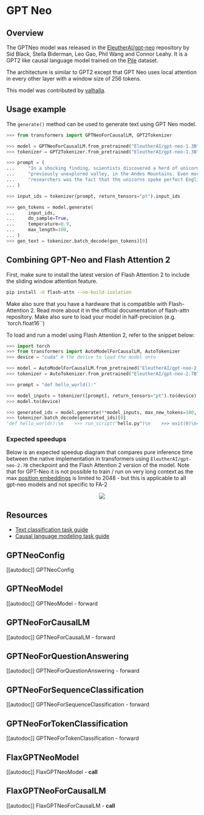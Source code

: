 <!--Copyright 2021 The HuggingFace Team. All rights reserved.

Licensed under the Apache License, Version 2.0 (the "License"); you may not use this file except in compliance with
the License. You may obtain a copy of the License at

http://www.apache.org/licenses/LICENSE-2.0

Unless required by applicable law or agreed to in writing, software distributed under the License is distributed on
an "AS IS" BASIS, WITHOUT WARRANTIES OR CONDITIONS OF ANY KIND, either express or implied. See the License for the
specific language governing permissions and limitations under the License.

⚠️ Note that this file is in Markdown but contain specific syntax for our doc-builder (similar to MDX) that may not be
rendered properly in your Markdown viewer.

-->

# GPT Neo

## Overview

The GPTNeo model was released in the [EleutherAI/gpt-neo](https://github.com/EleutherAI/gpt-neo) repository by Sid
Black, Stella Biderman, Leo Gao, Phil Wang and Connor Leahy. It is a GPT2 like causal language model trained on the
[Pile](https://pile.eleuther.ai/) dataset.

The architecture is similar to GPT2 except that GPT Neo uses local attention in every other layer with a window size of
256 tokens.

This model was contributed by [valhalla](https://huggingface.co/valhalla).

## Usage example

The `generate()` method can be used to generate text using GPT Neo model.

```python
>>> from transformers import GPTNeoForCausalLM, GPT2Tokenizer

>>> model = GPTNeoForCausalLM.from_pretrained("EleutherAI/gpt-neo-1.3B")
>>> tokenizer = GPT2Tokenizer.from_pretrained("EleutherAI/gpt-neo-1.3B")

>>> prompt = (
...     "In a shocking finding, scientists discovered a herd of unicorns living in a remote, "
...     "previously unexplored valley, in the Andes Mountains. Even more surprising to the "
...     "researchers was the fact that the unicorns spoke perfect English."
... )

>>> input_ids = tokenizer(prompt, return_tensors="pt").input_ids

>>> gen_tokens = model.generate(
...     input_ids,
...     do_sample=True,
...     temperature=0.9,
...     max_length=100,
... )
>>> gen_text = tokenizer.batch_decode(gen_tokens)[0]
```

## Combining GPT-Neo and Flash Attention 2

First, make sure to install the latest version of Flash Attention 2 to include the sliding window attention feature.

```bash
pip install -U flash-attn --no-build-isolation
```

Make also sure that you have a hardware that is compatible with Flash-Attention 2. Read more about it in the official documentation of flash-attn repository. Make also sure to load your model in half-precision (e.g. `torch.float16``)

To load and run a model using Flash Attention 2, refer to the snippet below:

```python
>>> import torch
>>> from transformers import AutoModelForCausalLM, AutoTokenizer
>>> device = "cuda" # the device to load the model onto

>>> model = AutoModelForCausalLM.from_pretrained("EleutherAI/gpt-neo-2.7B", torch_dtype=torch.float16, use_flash_attention_2=True)
>>> tokenizer = AutoTokenizer.from_pretrained("EleutherAI/gpt-neo-2.7B")

>>> prompt = "def hello_world():"

>>> model_inputs = tokenizer([prompt], return_tensors="pt").to(device)
>>> model.to(device)

>>> generated_ids = model.generate(**model_inputs, max_new_tokens=100, do_sample=True)
>>> tokenizer.batch_decode(generated_ids)[0]
"def hello_world():\n    >>> run_script("hello.py")\n    >>> exit(0)\n<|endoftext|>"
```

### Expected speedups

Below is an expected speedup diagram that compares pure inference time between the native implementation in transformers using `EleutherAI/gpt-neo-2.7B` checkpoint and the Flash Attention 2 version of the model.
Note that for GPT-Neo it is not possible to train / run on very long context as the max [position embeddings](https://huggingface.co/EleutherAI/gpt-neo-2.7B/blob/main/config.json#L58 ) is limited to 2048 - but this is applicable to all gpt-neo models and not specific to FA-2

<div style="text-align: center">
<img src="https://user-images.githubusercontent.com/49240599/272241893-b1c66b75-3a48-4265-bc47-688448568b3d.png">
</div>


## Resources

- [Text classification task guide](../tasks/sequence_classification)
- [Causal language modeling task guide](../tasks/language_modeling)

## GPTNeoConfig

[[autodoc]] GPTNeoConfig


<frameworkcontent>
<pt>

## GPTNeoModel

[[autodoc]] GPTNeoModel
    - forward

## GPTNeoForCausalLM

[[autodoc]] GPTNeoForCausalLM
    - forward

## GPTNeoForQuestionAnswering

[[autodoc]] GPTNeoForQuestionAnswering
    - forward

## GPTNeoForSequenceClassification

[[autodoc]] GPTNeoForSequenceClassification
    - forward

## GPTNeoForTokenClassification

[[autodoc]] GPTNeoForTokenClassification
    - forward

</pt>
<jax>

## FlaxGPTNeoModel

[[autodoc]] FlaxGPTNeoModel
    - __call__

## FlaxGPTNeoForCausalLM

[[autodoc]] FlaxGPTNeoForCausalLM
    - __call__

</jax>
</frameworkcontent>


